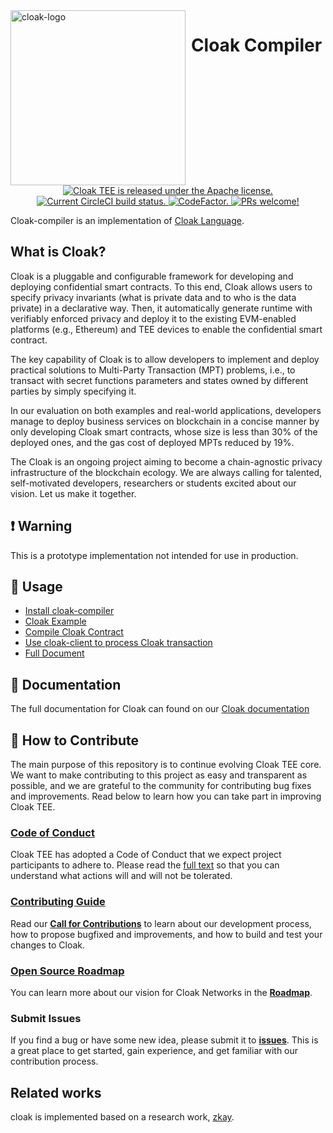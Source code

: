 <img  width="280" src="https://oxhainan-cloak-docs.readthedocs-hosted.com/en/latest/_static/logo.png" alt="cloak-logo" align="left">

<h1 align="center">
    <a>
    Cloak Compiler
  </a>
</h1>

<p align="center">
  <a href="https://github.com/OxHainan/cloak-complier/blob/cloak/LICENSE">
    <img src="https://img.shields.io/badge/license-Apache%202-blue" alt="Cloak TEE is released under the Apache license." />
  </a>
  <a href="https://circleci.com/gh/OxHainan/cloak-compiler">
    <img src="https://circleci.com/gh/OxHainan/cloak-compiler/tree/master.svg?style=shield" alt="Current CircleCI build status." />
  </a>
  <a href="https://www.codefactor.io/repository/github/oxhainan/cloak-compiler">
    <img src="https://www.codefactor.io/repository/github/oxhainan/cloak-compiler/badge" alt="CodeFactor." />
  </a>
  <a href="https://oxhainan-cloak-docs.readthedocs-hosted.com/en/latest/started/contribute.html">
    <img src="https://img.shields.io/badge/PRs-welcome-brightgreen.svg" alt="PRs welcome!" />
  </a>
</p>

Cloak-compiler is an implementation of [Cloak Language](https://oxhainan-cloak-docs.readthedocs-hosted.com/en/latest/develop-cloak-smart-contract/cloak-language.html).

## What is Cloak?
Cloak is a pluggable and configurable framework for developing and deploying confidential smart contracts. To this end, Cloak allows users to specify privacy invariants (what is private data and to who is the data private) in a declarative way. Then, it automatically generate runtime with verifiably enforced privacy and deploy it to the existing EVM-enabled platforms (e.g., Ethereum) and TEE devices to enable the confidential smart contract.

The key capability of Cloak is to allow developers to implement and deploy practical solutions to Multi-Party Transaction (MPT) problems, i.e., to transact with secret functions parameters and states owned by different parties by simply specifying it.

In our evaluation on both examples and real-world applications, developers manage to deploy business services on blockchain in a concise manner by only developing Cloak smart contracts, whose size is less than 30% of the deployed ones, and the gas cost of deployed MPTs reduced by 19%.

The Cloak is an ongoing project aiming to become a chain-agnostic privacy infrastructure of the blockchain ecology. We are always calling for talented, self-motivated developers, researchers or students excited about our vision. Let us make it together.

## ❗️ Warning

This is a prototype implementation not intended for use in production. 

## 📖 Usage
* [Install cloak-compiler](https://oxhainan-cloak-docs.readthedocs-hosted.com/en/latest/started/quick-start.html#installation)
* [Cloak Example](https://oxhainan-cloak-docs.readthedocs-hosted.com/en/latest/started/quick-start.html#cloak-by-examples)
* [Compile Cloak Contract](https://oxhainan-cloak-docs.readthedocs-hosted.com/en/latest/started/quick-start.html#compile-cloak-contract)
* [Use cloak-client to process Cloak transaction](https://oxhainan-cloak-docs.readthedocs-hosted.com/en/latest/started/quick-start.html#cloak-web3)
* [Full Document](https://oxhainan-cloak-docs.readthedocs-hosted.com/en/latest/index.html)

## 📖 Documentation

The full documentation for Cloak can found on our [Cloak documentation][cloak-docs]

[cloak-docs]: https://oxhainan-cloak-docs.readthedocs-hosted.com/en/latest/#

## 👏 How to Contribute

The main purpose of this repository is to continue evolving Cloak TEE core. We want to make contributing to this project as easy and transparent as possible, and we are grateful to the community for contributing bug fixes and improvements. 
Read below to learn how you can take part in improving Cloak TEE.

### [Code of Conduct][code]

Cloak TEE has adopted a Code of Conduct that we expect project participants to adhere to.
Please read the [full text][code] so that you can understand what actions will and will not be tolerated.

[code]: https://oxhainan-cloak-docs.readthedocs-hosted.com/en/latest/started/contribute.html#documentation-style-guide

### [Contributing Guide][contribute]

Read our [**Call for Contributions**][contribute] to learn about our development process, how to propose bugfixed and improvements, and how to build and test your changes to Cloak.

[contribute]: https://oxhainan-cloak-docs.readthedocs-hosted.com/en/latest/started/contribute.html#all-contributions-counts

### [Open Source Roadmap][roadmap]

You can learn more about our vision for Cloak Networks in the [**Roadmap**][roadmap].

[roadmap]: https://oxhainan-cloak-docs.readthedocs-hosted.com/en/latest/roadmap/index.html#roadmap

### Submit Issues

If you find a bug or have some new idea, please submit it to [**issues**][issues]. This is a great place to get started, gain experience,
and get familiar with our contribution process.

[issues]: https://github.com/OxHainan/cloak-compiler/issues

## Related works
cloak is implemented based on a research work, [zkay](https://github.com/eth-sri/zkay.git).
